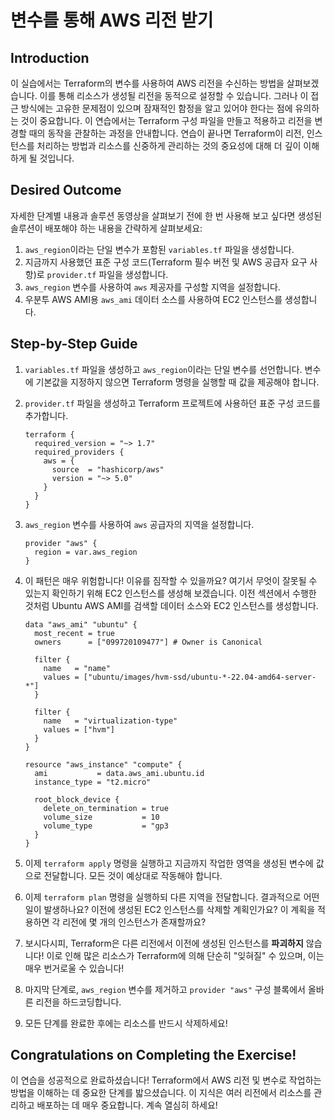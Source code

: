 # 변수를 통해 AWS 리전 받기

## Introduction

이 실습에서는 Terraform의 변수를 사용하여 AWS 리전을 수신하는 방법을 살펴보겠습니다. 이를 통해 리소스가 생성될 리전을 동적으로 설정할 수 있습니다. 그러나 이 접근 방식에는 고유한 문제점이 있으며 잠재적인 함정을 알고 있어야 한다는 점에 유의하는 것이 중요합니다. 이 연습에서는 Terraform 구성 파일을 만들고 적용하고 리전을 변경할 때의 동작을 관찰하는 과정을 안내합니다. 연습이 끝나면 Terraform이 리전, 인스턴스를 처리하는 방법과 리소스를 신중하게 관리하는 것의 중요성에 대해 더 깊이 이해하게 될 것입니다.

## Desired Outcome

자세한 단계별 내용과 솔루션 동영상을 살펴보기 전에 한 번 사용해 보고 싶다면 생성된 솔루션이 배포해야 하는 내용을 간략하게 살펴보세요:

1. `aws_region`이라는 단일 변수가 포함된 `variables.tf` 파일을 생성합니다.
2. 지금까지 사용했던 표준 구성 코드(Terraform 필수 버전 및 AWS 공급자 요구 사항)로 `provider.tf` 파일을 생성합니다.
3. `aws_region` 변수를 사용하여 `aws` 제공자를 구성할 지역을 설정합니다.
4. 우분투 AWS AMI용 `aws_ami` 데이터 소스를 사용하여 EC2 인스턴스를 생성합니다.

## Step-by-Step Guide

1. `variables.tf` 파일을 생성하고 `aws_region`이라는 단일 변수를 선언합니다. 변수에 기본값을 지정하지 않으면 Terraform 명령을 실행할 때 값을 제공해야 합니다.
2. `provider.tf` 파일을 생성하고 Terraform 프로젝트에 사용하던 표준 구성 코드를 추가합니다.

    ```
    terraform {
      required_version = "~> 1.7"
      required_providers {
        aws = {
          source  = "hashicorp/aws"
          version = "~> 5.0"
        }
      }
    }
    ```

3. `aws_region` 변수를 사용하여 `aws` 공급자의 지역을 설정합니다.

    ```
    provider "aws" {
      region = var.aws_region
    }
    ```

4. 이 패턴은 매우 위험합니다! 이유를 짐작할 수 있을까요? 여기서 무엇이 잘못될 수 있는지 확인하기 위해 EC2 인스턴스를 생성해 보겠습니다. 이전 섹션에서 수행한 것처럼 Ubuntu AWS AMI를 검색할 데이터 소스와 EC2 인스턴스를 생성합니다.

    ```
    data "aws_ami" "ubuntu" {
      most_recent = true
      owners      = ["099720109477"] # Owner is Canonical

      filter {
        name   = "name"
        values = ["ubuntu/images/hvm-ssd/ubuntu-*-22.04-amd64-server-*"]
      }

      filter {
        name   = "virtualization-type"
        values = ["hvm"]
      }
    }

    resource "aws_instance" "compute" {
      ami           = data.aws_ami.ubuntu.id
      instance_type = "t2.micro"

      root_block_device {
        delete_on_termination = true
        volume_size           = 10
        volume_type           = "gp3
      }
    }
    ```

5. 이제 `terraform apply` 명령을 실행하고 지금까지 작업한 영역을 생성된 변수에 값으로 전달합니다. 모든 것이 예상대로 작동해야 합니다.
6. 이제 `terraform plan` 명령을 실행하되 다른 지역을 전달합니다. 결과적으로 어떤 일이 발생하나요? 이전에 생성된 EC2 인스턴스를 삭제할 계획인가요? 이 계획을 적용하면 각 리전에 몇 개의 인스턴스가 존재할까요?
7. 보시다시피, Terraform은 다른 리전에서 이전에 생성된 인스턴스를 **파괴하지** 않습니다! 이로 인해 많은 리소스가 Terraform에 의해 단순히 "잊혀질" 수 있으며, 이는 매우 번거로울 수 있습니다!
8. 마지막 단계로, `aws_region` 변수를 제거하고 `provider "aws"` 구성 블록에서 올바른 리전을 하드코딩합니다.
9. 모든 단계를 완료한 후에는 리소스를 반드시 삭제하세요!

## Congratulations on Completing the Exercise!

이 연습을 성공적으로 완료하셨습니다! Terraform에서 AWS 리전 및 변수로 작업하는 방법을 이해하는 데 중요한 단계를 밟으셨습니다. 이 지식은 여러 리전에서 리소스를 관리하고 배포하는 데 매우 중요합니다. 계속 열심히 하세요!
